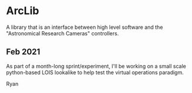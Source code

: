 # ArcLib

A library that is an interface between high level software and the
"Astronomical Research Cameras" controllers.

## Feb 2021

As part of a month-long sprint/experiment, I'll be working on a small scale
python-based LOIS lookalike to help test the virtual operations paradigm.

Ryan
